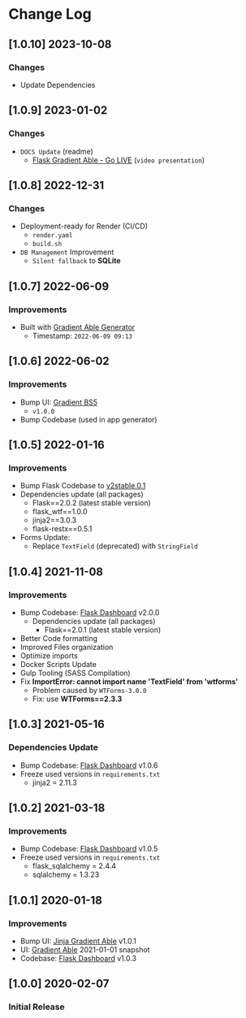 # Change Log

## [1.0.10] 2023-10-08
### Changes

- Update Dependencies

## [1.0.9] 2023-01-02
### Changes

- `DOCS Update` (readme)
  - [Flask Gradient Able - Go LIVE](https://www.youtube.com/watch?v=v0Cf6nM77bU) (`video presentation`)

## [1.0.8] 2022-12-31
### Changes

- Deployment-ready for Render (CI/CD)
  - `render.yaml`
  - `build.sh`
- `DB Management` Improvement
  - `Silent fallback` to **SQLite**

## [1.0.7] 2022-06-09
### Improvements

- Built with [Gradient Able Generator](https://appseed.us/generator/gradient-able/)
  - Timestamp: `2022-06-09 09:13`

## [1.0.6] 2022-06-02
### Improvements

- Bump UI: [Gradient BS5](https://github.com/codedthemes/gradient-able-free-bootstrap-admin-template)
  - `v1.0.0`
- Bump Codebase (used in app generator)

## [1.0.5] 2022-01-16
### Improvements

- Bump Flask Codebase to [v2stable.0.1](https://github.com/app-generator/boilerplate-code-flask-dashboard/releases)
- Dependencies update (all packages) 
  - Flask==2.0.2 (latest stable version)
  - flask_wtf==1.0.0
  - jinja2==3.0.3
  - flask-restx==0.5.1
- Forms Update:
  - Replace `TextField` (deprecated) with `StringField`

## [1.0.4] 2021-11-08
### Improvements

- Bump Codebase: [Flask Dashboard](https://github.com/app-generator/boilerplate-code-flask-dashboard) v2.0.0
  - Dependencies update (all packages) 
    - Flask==2.0.1 (latest stable version)
- Better Code formatting
- Improved Files organization
- Optimize imports
- Docker Scripts Update
- Gulp Tooling  (SASS Compilation)
- Fix **ImportError: cannot import name 'TextField' from 'wtforms'**
  - Problem caused by `WTForms-3.0.0`
  - Fix: use **WTForms==2.3.3**

## [1.0.3] 2021-05-16
### Dependencies Update

- Bump Codebase: [Flask Dashboard](https://github.com/app-generator/boilerplate-code-flask-dashboard) v1.0.6
- Freeze used versions in `requirements.txt`
    - jinja2 = 2.11.3

## [1.0.2] 2021-03-18
### Improvements

- Bump Codebase: [Flask Dashboard](https://github.com/app-generator/boilerplate-code-flask-dashboard) v1.0.5
- Freeze used versions in `requirements.txt`
    - flask_sqlalchemy = 2.4.4
    - sqlalchemy = 1.3.23
    
## [1.0.1] 2020-01-18
### Improvements

- Bump UI: [Jinja Gradient Able](https://github.com/app-generator/jinja-gradient-able/releases) v1.0.1
- UI: [Gradient Able](https://github.com/codedthemes/Gradient-Able-free-bootstrap-admin-template) 2021-01-01 snapshot
- Codebase: [Flask Dashboard](https://github.com/app-generator/boilerplate-code-flask-dashboard/releases) v1.0.3

## [1.0.0] 2020-02-07
### Initial Release
